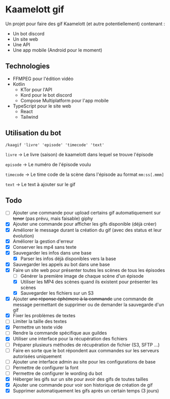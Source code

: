 # Kaamelott gif

Un projet pour faire des gif Kaamelott (et autre potentiellement) contenant :
- Un bot discord
- Un site web
- Une API
- Une app mobile (Android pour le moment)

## Technologies

* FFMPEG pour l'édition vidéo
* Kotlin
  * KTor pour l'API
  * Kord pour le bot discord
  * Compose Multiplatform pour l'app mobile
* TypeScript pour le site web
  * React
  * Tailwind

## Utilisation du bot

`/kaagif 'livre' 'episode' 'timecode' 'text'`

`livre` -> Le livre (saison) de kaamelott dans lequel se trouve l'épisode

`episode` -> Le numéro de l'épisode voulu

`timecode` -> Le time code de la scène dans l'épisode au format `mm:ss[.mmm]`

`text` -> Le text à ajouter sur le gif

## Todo

- [ ] Ajouter une commande pour upload certains gif automatiquement sur ~~tenor~~ (pas prévu, mais faisable) giphy
- [X] Ajouter une commande pour afficher les gifs disponible (déjà créer)
- [X] Améliorer le message durant la création du gif (avec des status et leur évolution)
- [x] Améliorer la gestion d'erreur
- [x] Conserver les mp4 sans texte
- [x] Sauvegarder les infos dans une base
  - [x] Parser les infos déjà disponibles vers la base
- [x] Sauvegarder les appels au bot dans une base
- [X] Faire un site web pour présenter toutes les scènes de tous les épisodes
  - [ ] Générer la première image de chaque scène d'un épisode
  - [x] Utiliser les MP4 des scènes quand ils existent pour présenter les scènes
  - [X] Sauvegarder les fichiers sur un S3
- [X] Ajouter ~~une réponse éphémere à la commande~~ une commande de message permettant de supprimer ou de demander la sauvegarde d'un gif
- [X] Fixer les problèmes de textes
- [ ] Limiter la taille des textes
- [x] Permettre un texte vide
- [ ] Rendre la commande spécifique aux guildes
- [X] Utiliser une interface pour la récupération des fichiers
- [ ] Préparer plusieurs méthodes de récupération de fichier (S3, SFTP …)
- [ ] Faire en sorte que le bot répondent aux commandes sur les serveurs autorisées uniquement
- [ ] Ajouter une interface admin au site pour les configurations de base
- [ ] Permettre de configurer la font
- [ ] Permettre de configurer le wording du bot
- [x] Héberger les gifs sur un site pour avoir des gifs de toutes tailles
- [x] Ajouter une commande pour voir son historique de création de gif
- [x] Supprimer automatiquement les gifs après un certain temps (3 jours)
